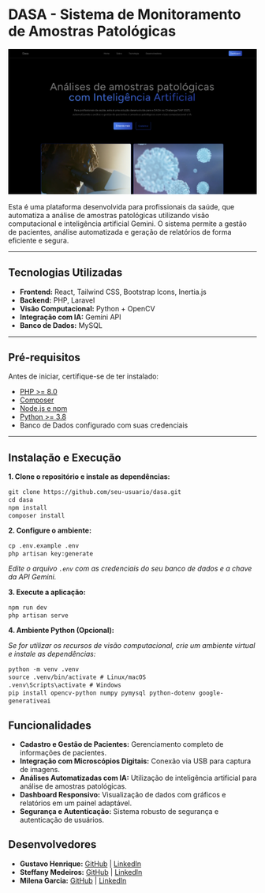 # DASA - Sistema de Monitoramento de Amostras Patológicas

![Landing Page](public/images/lp.png)

Esta é uma plataforma desenvolvida para profissionais da saúde, que automatiza a análise de amostras patológicas utilizando visão computacional e inteligência artificial Gemini. O sistema permite a gestão de pacientes, análise automatizada e geração de relatórios de forma eficiente e segura.

---

## Tecnologias Utilizadas

- **Frontend:** React, Tailwind CSS, Bootstrap Icons, Inertia.js  
- **Backend:** PHP, Laravel  
- **Visão Computacional:** Python + OpenCV  
- **Integração com IA:** Gemini API  
- **Banco de Dados:** MySQL

---

## Pré-requisitos

Antes de iniciar, certifique-se de ter instalado:

- [PHP >= 8.0](https://www.php.net/manual/pt_BR/install.php)
- [Composer](https://getcomposer.org/)
- [Node.js e npm](https://nodejs.org/)
- [Python >= 3.8](https://www.python.org/downloads/)
- Banco de Dados configurado com suas credenciais

---

## Instalação e Execução

**1. Clone o repositório e instale as dependências:**

```
git clone https://github.com/seu-usuario/dasa.git
cd dasa
npm install
composer install
```

**2. Configure o ambiente:**

```
cp .env.example .env
php artisan key:generate
```

*Edite o arquivo `.env` com as credenciais do seu banco de dados e a chave da API Gemini.*

**3. Execute a aplicação:**

```
npm run dev
php artisan serve
```

**4. Ambiente Python (Opcional):**

*Se for utilizar os recursos de visão computacional, crie um ambiente virtual e instale as dependências:* 

```
python -m venv .venv
source .venv/bin/activate # Linux/macOS
.venv\Scripts\activate # Windows
pip install opencv-python numpy pymysql python-dotenv google-generativeai
```

## Funcionalidades

*   **Cadastro e Gestão de Pacientes:** Gerenciamento completo de informações de pacientes.
*   **Integração com Microscópios Digitais:** Conexão via USB para captura de imagens.
*   **Análises Automatizadas com IA:** Utilização de inteligência artificial para análise de amostras patológicas.
*   **Dashboard Responsivo:** Visualização de dados com gráficos e relatórios em um painel adaptável.
*   **Segurança e Autenticação:** Sistema robusto de segurança e autenticação de usuários.

## Desenvolvedores

*   **Gustavo Henrique:** [GitHub](https://github.com/guta231) | [LinkedIn](https://www.linkedin.com/in/gustavo-henrique-a4aa762b1?utm_source=share&utm_campaign=share_via&utm_content=profile&utm_medium=ios_app)
*   **Steffany Medeiros:** [GitHub](https://github.com/medeirossteffany) | [LinkedIn](https://www.linkedin.com/in/steffany-medeiros-8a50192a4?utm_source=share&utm_campaign=share_via&utm_content=profile&utm_medium=ios_app)
*   **Milena Garcia:** [GitHub](https://github.com/MilenaGarciaCosta) | [LinkedIn](https://www.linkedin.com/in/milena-garcia-605931256?utm_source=share&utm_campaign=share_via&utm_content=profile&utm_medium=ios_app)



